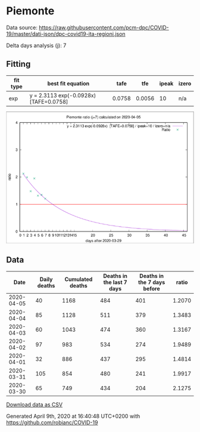 # Piemonte

Data source: https://raw.githubusercontent.com/pcm-dpc/COVID-19/master/dati-json/dpc-covid19-ita-regioni.json

Delta days analysis (j): 7

## Fitting 
|fit type|best fit equation|tafe|tfe|ipeak|izero|
|-------|-----|--------|------|---|---|
|exp|y = 2.3113 exp(-0.0928x)  [TAFE=0.0758]|0.0758|0.0056|10|n/a|

![Plot](COVID-19_piemonte_j7_2020-04-05.png)

## Data
|Date|Daily deaths|Cumulated deaths|Deaths in the last 7 days|Deaths in the 7 days before|ratio|
|----|----------|-----------|-------|--------------------|-----|
|2020-04-05|40|1168|484|401|1.2070|
|2020-04-04|85|1128|511|379|1.3483|
|2020-04-03|60|1043|474|360|1.3167|
|2020-04-02|97|983|534|274|1.9489|
|2020-04-01|32|886|437|295|1.4814|
|2020-03-31|105|854|480|241|1.9917|
|2020-03-30|65|749|434|204|2.1275|

[Download data as CSV](COVID-19_piemonte_j7_2020-04-05.csv)

Generated April 9th, 2020 at 16:40:48 UTC+0200 with https://github.com/robianc/COVID-19
